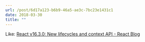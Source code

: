 ```yaml
---
url: /post/6d17a123-b6b9-46a5-ae3c-7bc23e1431c1
date: 2018-03-30
title: ""
---
```



Like: [React v16.3.0: New lifecycles and context API - React Blog](https://reactjs.org/blog/2018/03/29/react-v-16-3.html)
